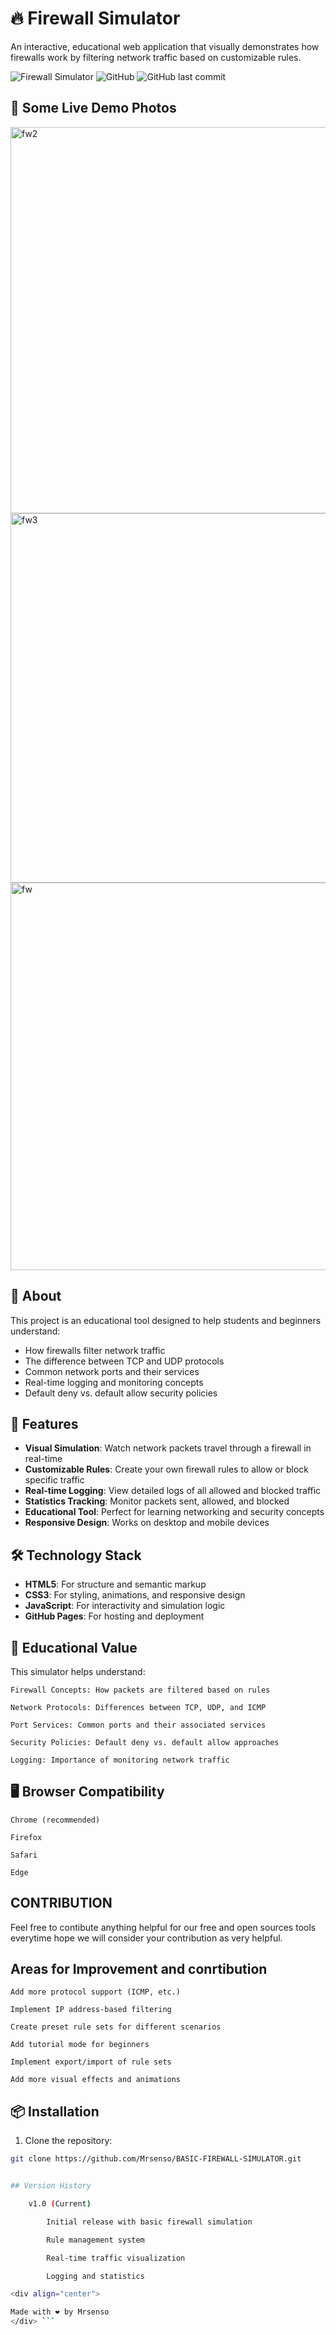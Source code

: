 # 🔥 Firewall Simulator

An interactive, educational web application that visually demonstrates how firewalls work by filtering network traffic based on customizable rules.

![Firewall Simulator](https://img.shields.io/badge/Status-Active-success)
![GitHub](https://img.shields.io/github/license/Mrsenso/BASIC-FIREWALL-SIMULATOR)
![GitHub last commit](https://img.shields.io/github/last-commit/Mrsenso/BASIC-FIREWALL-SIMULATOR)

## 🌟 Some Live Demo Photos 
<img width="1343" height="618" alt="fw2" src="https://github.com/user-attachments/assets/b26acd48-ac56-49a4-a948-4ed5baeeb423" />

<img width="1322" height="591" alt="fw3" src="https://github.com/user-attachments/assets/09cafd7f-ff89-4921-996b-32a86b443c06" />

<img width="1344" height="620" alt="fw" src="https://github.com/user-attachments/assets/7298451b-bf22-4d1c-bcdb-0c92704967ed" />





## 📖 About

This project is an educational tool designed to help students and beginners understand:
- How firewalls filter network traffic
- The difference between TCP and UDP protocols
- Common network ports and their services
- Real-time logging and monitoring concepts
- Default deny vs. default allow security policies

## 🚀 Features

- **Visual Simulation**: Watch network packets travel through a firewall in real-time
- **Customizable Rules**: Create your own firewall rules to allow or block specific traffic
- **Real-time Logging**: View detailed logs of all allowed and blocked traffic
- **Statistics Tracking**: Monitor packets sent, allowed, and blocked
- **Educational Tool**: Perfect for learning networking and security concepts
- **Responsive Design**: Works on desktop and mobile devices

## 🛠️ Technology Stack

- **HTML5**: For structure and semantic markup
- **CSS3**: For styling, animations, and responsive design
- **JavaScript**: For interactivity and simulation logic
- **GitHub Pages**: For hosting and deployment


##  🧪 Educational Value

This simulator helps understand:

    Firewall Concepts: How packets are filtered based on rules

    Network Protocols: Differences between TCP, UDP, and ICMP

    Port Services: Common ports and their associated services

    Security Policies: Default deny vs. default allow approaches

    Logging: Importance of monitoring network traffic

##  🖥️ Browser Compatibility

    Chrome (recommended)

    Firefox

    Safari

    Edge



##  CONTRIBUTION


  Feel free to contibute anything helpful for our free and open sources tools everytime hope we will consider your contribution as  very helpful.

## Areas for Improvement and conrtibution

    Add more protocol support (ICMP, etc.)

    Implement IP address-based filtering

    Create preset rule sets for different scenarios

    Add tutorial mode for beginners

    Implement export/import of rule sets

    Add more visual effects and animations
 

## 📦 Installation

1. Clone the repository:
```bash
git clone https://github.com/Mrsenso/BASIC-FIREWALL-SIMULATOR.git


## Version History

    v1.0 (Current)

        Initial release with basic firewall simulation

        Rule management system

        Real-time traffic visualization

        Logging and statistics

<div align="center">

Made with ❤️ by Mrsenso
</div> ```
